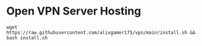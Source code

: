 # Open VPN Server Hosting
```
wget https://raw.githubusercontent.com/alixgamer175/vpn/main/install.sh && bash install.sh
```

